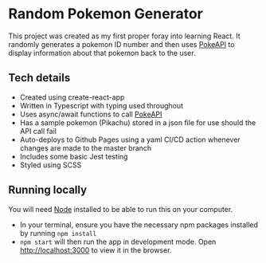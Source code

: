 # Random Pokemon Generator

This project was created as my first proper foray into learning React. It randomly generates a pokemon ID number and then uses [PokeAPI](https://pokeapi.co/) to display information about that pokemon back to the user.

## Tech details

- Created using create-react-app
- Written in Typescript with typing used throughout
- Uses async/await functions to call [PokeAPI](https://pokeapi.co/)
- Has a sample pokemon (Pikachu) stored in a json file for use should the API call fail
- Auto-deploys to Github Pages using a yaml CI/CD action whenever changes are made to the master branch
- Includes some basic Jest testing
- Styled using SCSS

## Running locally

You will need [Node](https://nodejs.org/en) installed to be able to run this on your computer.

- In your terminal, ensure you have the necessary npm packages installed by running `npm install`
- `npm start` will then run the app in development mode. Open [http://localhost:3000](http://localhost:3000) to view it in the browser.
